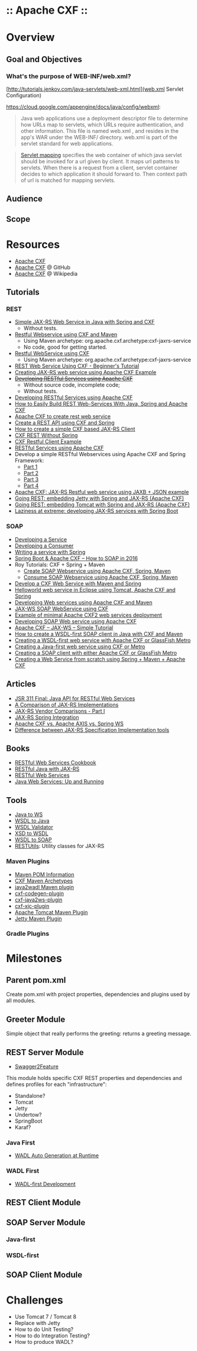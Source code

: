 ﻿:: Apache CXF ::
================

# Overview

## Goal and Objectives

### What's the purpose of WEB-INF/web.xml?

[http://tutorials.jenkov.com/java-servlets/web-xml.html](web.xml Servlet Configuration)

https://cloud.google.com/appengine/docs/java/config/webxml:
> Java web applications use a deployment descriptor file to determine how URLs map to servlets, which URLs require authentication, and other information. This file is named web.xml , and resides in the app's WAR under the WEB-INF/ directory. web.xml is part of the servlet standard for web applications.

> [Servlet mapping](javapapers.com/servlet/what-is-servlet-mapping/) specifies the web container of which java servlet should be invoked for a url given by client. It maps url patterns to servlets. When there is a request from a client, servlet container decides to which application it should forward to. Then context path of url is matched for mapping servlets.

## Audience

## Scope

# Resources

- [Apache CXF](http://cxf.apache.org/)
- [Apache CXF](https://github.com/apache/cxf) @ GitHub
- [Apache CXF](https://en.wikipedia.org/wiki/Apache_CXF) @ Wikipedia

## Tutorials

### REST

- [Simple JAX-RS Web Service in Java with Spring and CXF](http://www.dreamsyssoft.com/blog/blog.php?/archives/7-Simple-REST-Web-Service-in-Java-with-Spring-and-CXF.html)
    - Without tests.
- [Restful Webservice using CXF and Maven](http://java-hub.blogspot.co.uk/2015/01/restful-webservice-using-cxf-and-maven.html)
    - Using Maven archetype: org.apache.cxf.archetype:cxf-jaxrs-service
    - No code, good for getting started.
- [Restful WebService using CXF](http://www.learninjava.com/pages/restful-webservice-using-cxf.php)
    - Using Maven archetype: org.apache.cxf.archetype:cxf-jaxrs-service
- [REST Web Service Using CXF - Beginner's Tutorial](https://dzone.com/articles/rest-web-service-using-cxf)
- [Creating JAX-RS web service using Apache CXF Example](https://examples.javacodegeeks.com/enterprise-java/rest/creating-jax-rs-web-service-using-apache-cxf/)
- ~~[Developing RESTful Services using Apache CXF](https://www.javacodegeeks.com/2013/07/developing-restful-services-using-apache-cxf.html)~~
    - Without source code, incomplete code;
    - Without tests.
- [Developing RESTful Services using Apache CXF](http://weblog4j.com/2012/03/15/developing-restful-services-using-apache-cxf/)
- [How to Easily Build REST Web-Services With Java, Spring and Apache CXF](https://www.appdirect.com/blog/how-to-easily-build-rest-web-services-with-java-spring-and-apache-cxf)
- [Apache CXF to create rest web service](https://sushantworld.wordpress.com/2011/01/23/apache-cxf-restful-web-service/)
- [Create a REST API using CXF and Spring](http://fandry.blogspot.co.uk/2012/05/rest-api-with-cxf-and-spring.html)
- [How to create a simple CXF based JAX-RS Client](http://fandry.blogspot.co.uk/2012/06/how-to-create-simple-cxf-based-jax-rs.html)
- [CXF REST Without Spring](http://www.javatips.net/blog/cxf-rest-without-spring)
- [CXF Restful Client Example](http://www.javatips.net/blog/cxf-restful-client)
- [RESTful Services using Apache CXF](http://javajeedevelopment.blogspot.co.uk/2014/07/restful-services-using-apache-cxf.html)
- Develop a simple RESTful Webservices using Apache CXF and Spring Framework:
    - [Part 1](https://idodevjobs.wordpress.com/2014/08/30/develop-a-simple-restful-webservices-using-apache-cxf-and-spring-framework/)
    - [Part 2](https://idodevjobs.wordpress.com/2014/09/25/develop-a-simple-restful-webservices-using-apache-cxf-and-spring-framework-part-ii/)
    - [Part 3](https://idodevjobs.wordpress.com/2014/10/10/develop-a-simple-restful-webservices-using-apache-cxf-and-spring-framework-part-iii-exceptionerror-handling-using-exceptionmapper/)
    - [Part 4](https://idodevjobs.wordpress.com/2015/04/04/develop-a-simple-restful-webservices-using-apache-cxf-and-spring-framework-part-iv-jax-rs-beanparam-example)
- [Apache CXF: JAX-RS Restful web service using JAXB + JSON example](http://www.benchresources.net/apache-cxf-jax-rs-restful-web-service-using-jaxb-json-example/)
- [Going REST: embedding Jetty with Spring and JAX-RS (Apache CXF)](https://aredko.blogspot.co.uk/2013/01/going-rest-embedding-jetty-with-spring.html)
- [Going REST: embedding Tomcat with Spring and JAX-RS (Apache CXF)](https://aredko.blogspot.co.uk/2013/01/going-rest-embedding-tomcat-with-spring.html)
- [Laziness at extreme: developing JAX-RS services with Spring Boot](https://aredko.blogspot.co.uk/2016/04/laziness-at-extreme-developing-jax-rs.html)

### SOAP

- [Developing a Service](http://cxf.apache.org/docs/developing-a-service.html)
- [Developing a Consumer](http://cxf.apache.org/docs/developing-a-consumer.html)
- [Writing a service with Spring](http://cxf.apache.org/docs/writing-a-service-with-spring.html)
- [Spring Boot & Apache CXF – How to SOAP in 2016](https://blog.codecentric.de/en/2016/02/spring-boot-apache-cxf/)
- Roy Tutorials: CXF + Spring + Maven
    - [Create SOAP Webservice using Apache CXF, Spring, Maven](http://www.roytuts.com/create-soap-webservice-using-apache-cxf-spring-maven/)
    - [Consume SOAP Webservice using Apache CXF, Spring, Maven](http://www.roytuts.com/consume-soap-webservice-using-apache-cxf-spring-maven/)
- [Develop a CXF Web Service with Maven and Spring](http://ekivanc.blogspot.co.uk/2012/01/develop-cxf-web-service-with-maven-and.html)
- [Helloworld web service in Eclipse using Tomcat, Apache CXF and Spring](http://sandyiit.blogspot.co.uk/2012/03/helloworld-web-service-in-eclipse-using.html)
- [Developing Web services using Apache CXF and Maven](http://www.ctrl-alt-dev.nl/Articles/CXF-Maven/CXF-Maven.html)
- [JAX-WS SOAP WebService using CXF](http://www.learninjava.com/pages/jaxws-soap-webservice-using-cxf.php)
- [Example of minimal Apache CXF2 web services deployment](https://tpinet.wordpress.com/2013/02/01/example-of-minimal-apache-cxf2-web-services-deployment/)
- [Developing SOAP Web service using Apache CXF](https://www.javacodegeeks.com/2013/06/developing-soap-web-service-using-apache-cxf.html)
- [Apache CXF – JAX-WS – Simple Tutorial](https://alvinjayreyes.com/2013/05/05/apache-cxf-jax-ws-simple-tutorial/)
- [How to create a WSDL-first SOAP client in Java with CXF and Maven](http://www.logicsector.com/java/how-to-create-a-wsdl-first-soap-client-in-java-with-cxf-and-maven/)
- [Creating a WSDL-first web service with Apache CXF or GlassFish Metro](https://web-gmazza.rhcloud.com/blog/entry/web-service-tutorial)
- [Creating a Java-first web service using CXF or Metro](http://web-gmazza.rhcloud.com/blog/entry/java-first-web-service)
- [Creating a SOAP client with either Apache CXF or GlassFish Metro](http://web-gmazza.rhcloud.com/blog/entry/soap-client-tutorial)
- [Creating a Web Service from scratch using Spring + Maven + Apache CXF](https://aldavblog.wordpress.com/2015/01/22/creating-a-web-service-from-scratch-using-spring-maven-apache-cxf/)

## Articles

- [JSR 311 Final: Java API for RESTful Web Services](https://www.infoq.com/news/2008/09/jsr311-approved)
- [A Comparison of JAX-RS Implementations](https://www.infoq.com/news/2008/10/jaxrs-comparison)
- [JAX-RS Vendor Comparisons - Part I](http://www.jroller.com/Solomon/entry/jax_rs_vendor_comparisons_part)
- [JAX-RS Spring Integration](http://www.jroller.com/Solomon/entry/jax_rs_spring_integration)
- [Apache CXF vs. Apache AXIS vs. Spring WS](https://dzone.com/articles/apache-cxf-vs-apache-axis-vs)
- [Difference between JAX-RS Specification Implementation tools](http://nagesh625.blogspot.co.uk/2014/01/difference-between-jax-rs-specification.html)

## Books

- [RESTful Web Services Cookbook](http://shop.oreilly.com/product/9780596801694.do)
- [RESTful Java with JAX-RS](http://shop.oreilly.com/product/9780596158057.do)
- [RESTful Web Services](http://shop.oreilly.com/product/9780596529260.do)
- [Java Web Services: Up and Running](http://shop.oreilly.com/product/9780596521134.do)

## Tools

- [Java to WS](http://cxf.apache.org/docs/java-to-ws.html)
- [WSDL to Java](http://cxf.apache.org/docs/wsdl-to-java.html)
- [WSDL Validator](http://cxf.apache.org/docs/wsdlvalidator.html)
- [XSD to WSDL](http://cxf.apache.org/docs/xsd-to-wsdl.html)
- [WSDL to SOAP](http://cxf.apache.org/docs/wsdl-to-soap.html)
- [RESTUtils](https://github.com/taimos/RESTUtils): Utility classes for JAX-RS

### Maven Plugins

- [Maven POM Information](http://cxf.apache.org/docs/using-cxf-with-maven.html)
- [CXF Maven Archetypes](https://github.com/apache/cxf/tree/master/maven-plugins/archetypes)
- [java2wadl Maven plugin](http://cxf.apache.org/docs/jaxrs-services-description.html#JAXRSServicesDescription-java2wadlMavenplugin)
- [cxf-codegen-plugin](http://cxf.apache.org/docs/maven-cxf-codegen-plugin-wsdl-to-java.html)
- [cxf-java2ws-plugin](http://cxf.apache.org/docs/maven-java2ws-plugin.html)
- [cxf-xjc-plugin](http://cxf.apache.org/cxf-xjc-plugin.html)
- [Apache Tomcat Maven Plugin](http://tomcat.apache.org/maven-plugin.html)
- [Jetty Maven Plugin](https://www.eclipse.org/jetty/documentation/9.4.x/jetty-maven-plugin.html)

### Gradle Plugins

# Milestones

## Parent pom.xml

Create pom.xml with project properties, dependencies and plugins used by all modules.

## Greeter Module

Simple object that really performs the greeting: returns a greeting message.

## REST Server Module

- [Swagger2Feature](http://cxf.apache.org/docs/swagger2feature.html)

This module holds specific CXF REST properties and dependencies and defines profiles for each "infrastructure":
- Standalone?
- Tomcat
- Jetty
- Undertow?
- SpringBoot
- Karaf?

### Java First

- [WADL Auto Generation at Runtime](http://cxf.apache.org/docs/jaxrs-services-description.html#JAXRSServicesDescription-WADLAutoGenerationatRuntime)

### WADL First

- [WADL-first Development](http://cxf.apache.org/docs/jaxrs-services-description.html#JAXRSServicesDescription-WADL-firstDevelopment)

## REST Client Module

## SOAP Server Module

### Java-first

### WSDL-first

## SOAP Client Module

# Challenges

- Use Tomcat 7 / Tomcat 8
- Replace with Jetty
- How to do Unit Testing?
- How to do Integration Testing?
- How to produce WADL?
